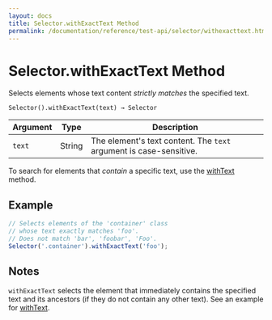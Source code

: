 ```yaml
---
layout: docs
title: Selector.withExactText Method
permalink: /documentation/reference/test-api/selector/withexacttext.html
---
```

# Selector.withExactText Method

Selects elements whose text content *strictly matches* the specified text.

```text
Selector().withExactText(text) → Selector
```

Argument | Type   | Description
-------- | ------ | --------------
`text`  | String | The element's text content. The `text` argument is case-sensitive.

To search for elements that *contain* a specific text, use the [withText](withtext.md) method.

## Example

```js
// Selects elements of the 'container' class
// whose text exactly matches 'foo'.
// Does not match 'bar', 'foobar', 'Foo'.
Selector('.container').withExactText('foo');
```

## Notes

`withExactText` selects the element that immediately contains the specified text and its ancestors (if they do not contain any other text). See an example for [withText](withtext.md#notes).